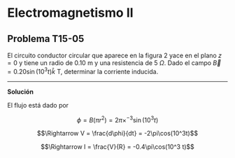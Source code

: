 # Electromagnetismo II
## Problema T15-05

El circuito conductor circular que aparece en la figura 2 yace en el plano $`z=0`$
y tiene un radio de 0.10 m y una resistencia de 5 $`\Omega`$. Dado el campo
$`\vec{B} = 0.20\sin(10^3t) \hat{k}`$ T, determinar la corriente inducida.

---

**Solución**

El flujo está dado por

```math
\phi = B (\pi r^2) = 2\pi\times^{-3}\sin(10^3 t)
```

```math
\Rightarrow
V = \frac{d\phi}{dt} = -2\pi\cos(10^3t)
```

```math
\Rightarrow
I = \frac{V}{R} = -0.4\pi\cos(10^3 t)
```
